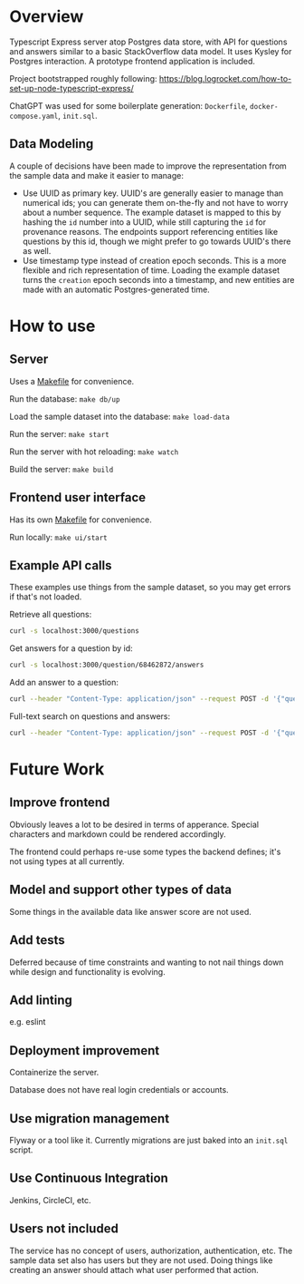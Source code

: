 # Overview

Typescript Express server atop Postgres data store, with API for questions and answers similar to a basic StackOverflow data model. It uses Kysley for Postgres interaction. A prototype frontend application is included.

Project bootstrapped roughly following: https://blog.logrocket.com/how-to-set-up-node-typescript-express/

ChatGPT was used for some boilerplate generation: `Dockerfile`, `docker-compose.yaml`, `init.sql`.

## Data Modeling

A couple of decisions have been made to improve the representation from the sample data and make it easier to manage:

- Use UUID as primary key. UUID's are generally easier to manage than numerical ids; you can generate them on-the-fly and not have to worry about a number sequence. The example dataset is mapped to this by hashing the `id` number into a UUID, while still capturing the `id` for provenance reasons. The endpoints support referencing entities like questions by this id, though we might prefer to go towards UUID's there as well.
- Use timestamp type instead of creation epoch seconds. This is a more flexible and rich representation of time. Loading the example dataset turns the `creation` epoch seconds into a timestamp, and new entities are made with an automatic Postgres-generated time.

# How to use

## Server

Uses a [Makefile](./server/Makefile) for convenience.

Run the database: `make db/up`

Load the sample dataset into the database: `make load-data`

Run the server: `make start`

Run the server with hot reloading: `make watch`

Build the server: `make build`

## Frontend user interface

Has its own [Makefile](./frontend/Makefile) for convenience.

Run locally: `make ui/start`

## Example API calls

These examples use things from the sample dataset, so you may get errors if that's not loaded.

Retrieve all questions:

```sh
curl -s localhost:3000/questions
```

Get answers for a question by id:

```sh
curl -s localhost:3000/question/68462872/answers
```

Add an answer to a question:

```sh
curl --header "Content-Type: application/json" --request POST -d '{"questionId": 68462872, "answerBody": "body"}' localhost:3000/add-answer-to-question
```

Full-text search on questions and answers:

```sh
curl --header "Content-Type: application/json" --request POST -d '{"query": "reasonable"}' localhost:3000/search
```

# Future Work

## Improve frontend

Obviously leaves a lot to be desired in terms of apperance. Special characters and markdown could be rendered accordingly.

The frontend could perhaps re-use some types the backend defines; it's not using types at all currently.

## Model and support other types of data

Some things in the available data like answer score are not used.

## Add tests

Deferred because of time constraints and wanting to not nail things down while design and functionality is evolving.

## Add linting

e.g. eslint

## Deployment improvement

Containerize the server.

Database does not have real login credentials or accounts.

## Use migration management

Flyway or a tool like it. Currently migrations are just baked into an `init.sql` script.

## Use Continuous Integration

Jenkins, CircleCI, etc.

## Users not included

The service has no concept of users, authorization, authentication, etc.
The sample data set also has users but they are not used.
Doing things like creating an answer should attach what user performed that action.
